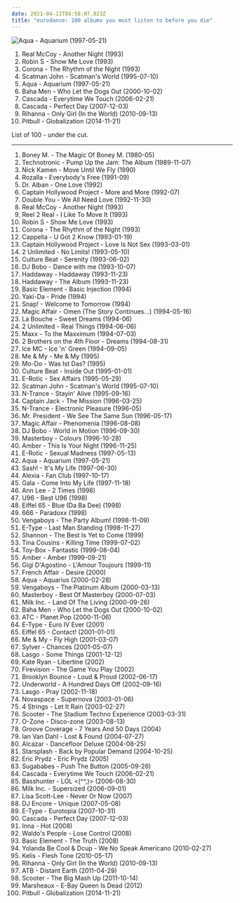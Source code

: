 ```yaml
---
date: 2021-04-11T04:58:07.023Z
title: "eurodance: 100 albums you must listen to before you die"
---
```

![Aqua - Aquarium (1997-05-21)](http://coverartarchive.org/release/6faa4168-52d1-4375-8b67-2b143a370a75/2570451062-500.jpg "Aqua - Aquarium (1997-05-21)")
<ol class="albums">
<li data-cover="https://img.discogs.com/d28tpqQucwJ9drJ-Ad8JCNBVpoI=/fit-in/371x600/filters:strip_icc():format(jpeg):mode_rgb():quality(90)/discogs-images/R-1737046-1333832985.jpeg.jpg" data-tags="90s, pop, dance" role="button">Real McCoy - Another Night (1993)</li>
<li data-cover="https://img.discogs.com/iSFCUQpS0bq14_pXSQHE8wAWPsI=/fit-in/320x320/filters:strip_icc():format(jpeg):mode_rgb():quality(90)/discogs-images/R-199092-1160064313.jpeg.jpg" data-tags="eurodance" role="button">Robin S - Show Me Love (1993)</li>
<li data-cover="http://coverartarchive.org/release/0fc72651-d79f-4dd4-91d2-7828c57ebdc9/1000576572-500.jpg" data-tags="eurodance" role="button">Corona - The Rhythm of the Night (1993)</li>
<li data-cover="http://coverartarchive.org/release/191efea3-5ed8-4faf-8f79-bdac547ebaa1/11144299719-500.jpg" data-tags="eurodance" role="button">Scatman John - Scatman's World (1995-07-10)</li>
<li data-cover="http://coverartarchive.org/release/6faa4168-52d1-4375-8b67-2b143a370a75/2570451062-500.jpg" data-tags="dance, pop, eurodance, 90s" role="button">Aqua - Aquarium (1997-05-21)</li>
<li data-cover="http://coverartarchive.org/release/e1eb09f5-090f-4a15-8fa2-a8cf7c16d87d/11878814902-500.jpg" data-tags="eurodance" role="button">Baha Men - Who Let the Dogs Out (2000-10-02)</li>
<li data-cover="http://coverartarchive.org/release/bd693fb6-6fbd-4cbe-9b61-a78f18112910/28388783118-500.jpg" data-tags="dance" role="button">Cascada - Everytime We Touch (2006-02-21)</li>
<li data-cover="http://coverartarchive.org/release/01384d33-152d-4d93-92db-c3d28bebc553/8366882984-500.jpg" data-tags="dance" role="button">Cascada - Perfect Day (2007-12-03)</li>
<li data-cover="http://coverartarchive.org/release/2614fa40-51f9-49a2-8307-1880160009da/22593745203-500.jpg" data-tags="pop, dance-pop" role="button">Rihanna - Only Girl (In the World) (2010-09-13)</li>
<li data-cover="http://coverartarchive.org/release/370c5560-795d-478e-b034-b9f1bb06776d/9274778864-500.jpg" data-tags="pop" role="button">Pitbull - Globalization (2014-11-21)</li>
</ol>
List of 100 - under the cut.
<!-- more -->

_________________

<ol class="albums">
<li data-cover="http://coverartarchive.org/release/9375b3c1-8573-4c02-ae01-8ce10003626e/9089438130-500.jpg" data-tags="pop, easy listening, eurodance, have on vinyl, want-on-vinyl" role="button">
Boney M. - The Magic Of Boney M. (1980-05)
</li>
<li data-cover="http://coverartarchive.org/release/c5cebb29-b2eb-3280-af6b-0576f80a4030/6980862721-500.jpg" data-tags="eurodance" role="button">
Technotronic - Pump Up the Jam: The Album (1989-11-07)
</li>
<li data-cover="https://img.discogs.com/6FsQzhhz2A4-hQBp89F65E5piC4=/fit-in/300x261/filters:strip_icc():format(jpeg):mode_rgb():quality(90)/discogs-images/R-4745813-1374175184-2110.jpeg.jpg" data-tags="eurodance" role="button">
Nick Kamen - Move Until We Fly (1990)
</li>
<li data-cover="http://coverartarchive.org/release/c1938507-11d0-46ff-8aa6-8c5d7568ec73/9699337506-500.jpg" data-tags="dance, house" role="button">
Rozalla - Everybody's Free (1991-09)
</li>
<li data-cover="https://img.discogs.com/ZGY_GtkIsXPpX_vMr2FDO2ORKKU=/fit-in/600x593/filters:strip_icc():format(jpeg):mode_rgb():quality(90)/discogs-images/R-13418522-1553826717-8013.jpeg.jpg" data-tags="eurodance, club dance" role="button">
Dr. Alban - One Love (1992)
</li>
<li data-cover="https://img.discogs.com/ccclWdN_9z2XW_0rTw0Ui9VnoWI=/fit-in/600x596/filters:strip_icc():format(jpeg):mode_rgb():quality(90)/discogs-images/R-208583-1351360362-2268.jpeg.jpg" data-tags="eurodance" role="button">
Captain Hollywood Project - More and More (1992-07)
</li>
<li data-cover="http://coverartarchive.org/release/4443909a-3cf7-4ea7-b4a7-7b39f387f32e/24617626216-500.jpg" data-tags="eurodance" role="button">
Double You - We All Need Love (1992-11-30)
</li>
<li data-cover="https://img.discogs.com/d28tpqQucwJ9drJ-Ad8JCNBVpoI=/fit-in/371x600/filters:strip_icc():format(jpeg):mode_rgb():quality(90)/discogs-images/R-1737046-1333832985.jpeg.jpg" data-tags="90s, pop, dance" role="button">
Real McCoy - Another Night (1993)
</li>
<li data-cover="https://img.discogs.com/46dad272331b770e45c28eea695bf30f59a15b86/images/spacer.gif" data-tags="eurodance" role="button">
Reel 2 Real - I Like To Move It (1993)
</li>
<li data-cover="https://img.discogs.com/iSFCUQpS0bq14_pXSQHE8wAWPsI=/fit-in/320x320/filters:strip_icc():format(jpeg):mode_rgb():quality(90)/discogs-images/R-199092-1160064313.jpeg.jpg" data-tags="eurodance" role="button">
Robin S - Show Me Love (1993)
</li>
<li data-cover="http://coverartarchive.org/release/0fc72651-d79f-4dd4-91d2-7828c57ebdc9/1000576572-500.jpg" data-tags="eurodance" role="button">
Corona - The Rhythm of the Night (1993)
</li>
<li data-cover="http://coverartarchive.org/release/a588291e-b9c5-4d27-a9e4-25d3b1aa38c9/18106242357-500.jpg" data-tags="eurodance" role="button">
Cappella - U Got 2 Know (1993-01-19)
</li>
<li data-cover="https://img.discogs.com/P78YrBTM9Q-PoAB691k7CVGzMQo=/fit-in/600x600/filters:strip_icc():format(jpeg):mode_rgb():quality(90)/discogs-images/R-1494525-1303332793.jpeg.jpg" data-tags="eurodance" role="button">
Captain Hollywood Project - Love Is Not Sex (1993-03-01)
</li>
<li data-cover="http://coverartarchive.org/release/726d406a-a536-4857-8957-baea55085bd0/22415136939-500.jpg" data-tags="eurodance" role="button">
2 Unlimited - No Limits! (1993-05-10)
</li>
<li data-cover="https://img.discogs.com/miufkZLMh3CMK5BpilE2Fsb7csc=/fit-in/500x500/filters:strip_icc():format(jpeg):mode_rgb():quality(90)/discogs-images/R-2890978-1317057513.jpeg.jpg" data-tags="eurodance" role="button">
Culture Beat - Serenity (1993-06-02)
</li>
<li data-cover="https://img.discogs.com/gGpZdgD1C03_AymZqWZgv-kIZDY=/fit-in/600x578/filters:strip_icc():format(jpeg):mode_rgb():quality(90)/discogs-images/R-2040805-1260286672.jpeg.jpg" data-tags="eurodance" role="button">
DJ Bobo - Dance with me (1993-10-07)
</li>
<li data-cover="http://coverartarchive.org/release/0f34641f-a3b0-4f28-a168-397085e54e3f/11660848788-500.jpg" data-tags="dance, eurodance" role="button">
Haddaway - Haddaway (1993-11-23)
</li>
<li data-cover="http://coverartarchive.org/release/3e628ebd-769e-4848-9aa5-5b1bcbe1cc26/28882040167-500.jpg" data-tags="dance" role="button">
Haddaway - The Album (1993-11-23)
</li>
<li data-cover="http://coverartarchive.org/release/9112314a-34cf-4ec7-8c57-d295ef12e052/18100481856-500.jpg" data-tags="eurodance" role="button">
Basic Element - Basic Injection (1994)
</li>
<li data-cover="http://coverartarchive.org/release/784bcc3e-9dc0-4333-b566-586ae1c5ec3c/1899935676-500.jpg" data-tags="swedish, scandinavian, retro, eurodance, sweden, zweden, noord-europa, zweeds, my mp3" role="button">
Yaki-Da - Pride (1994)
</li>
<li data-cover="http://coverartarchive.org/release/4b2d08c6-d0fb-489d-8f8a-807245398884/21095361893-500.jpg" data-tags="house, eurodance" role="button">
Snap! - Welcome to Tomorrow (1994)
</li>
<li data-cover="http://coverartarchive.org/release/5e7860b0-0de2-49b7-96f7-b69e20d24a02/8380041219-500.jpg" data-tags="eurodance" role="button">
Magic Affair - Omen (The Story Continues...) (1994-05-16)
</li>
<li data-cover="https://img.discogs.com/PV1iQieh0p53FdHTOg-hZWcVsgc=/fit-in/600x600/filters:strip_icc():format(jpeg):mode_rgb():quality(90)/discogs-images/R-314595-1428162523-2583.jpeg.jpg" data-tags="eurodance, 90s" role="button">
La Bouche - Sweet Dreams (1994-06)
</li>
<li data-cover="http://coverartarchive.org/release/1b53a0c3-fd87-49de-8148-289934160e5c/10101740213-500.jpg" data-tags="eurodance" role="button">
2 Unlimited - Real Things (1994-06-06)
</li>
<li data-cover="https://img.discogs.com/0--KbNIwLHH5nPfxZoBDjYqW_cA=/fit-in/600x600/filters:strip_icc():format(jpeg):mode_rgb():quality(90)/discogs-images/R-161154-1363497455-9013.jpeg.jpg" data-tags="eurodance" role="button">
Maxx - To the Maxximum (1994-07-03)
</li>
<li data-cover="http://coverartarchive.org/release/19f5f68e-94d8-4e50-baf3-7afcb077cb65/6674001458-500.jpg" data-tags="eurodance" role="button">
2 Brothers on the 4th Floor - Dreams (1994-08-31)
</li>
<li data-cover="http://coverartarchive.org/release/3967e6e8-a1ae-4b60-92a9-125d36a1dcb6/7355576073-500.jpg" data-tags="90s, eurodance, dance music, dance 90s, euro 90s" role="button">
Ice MC - Ice 'n' Green (1994-09-05)
</li>
<li data-cover="http://coverartarchive.org/release/6a2017ed-9393-4235-8df0-18e23a09fbde/14406738239-500.jpg" data-tags="dance, 90s" role="button">
Me & My - Me & My (1995)
</li>
<li data-cover="http://coverartarchive.org/release/1abf1e7e-3d9c-42cf-940e-11b05f57a739/1573772968-500.jpg" data-tags="eurodance" role="button">
Mo-Do - Was Ist Das? (1995)
</li>
<li data-cover="https://img.discogs.com/hw6MVcnl78RqszSL4uLctwx_JxE=/fit-in/600x514/filters:strip_icc():format(jpeg):mode_rgb():quality(90)/discogs-images/R-50930-1414879430-9515.jpeg.jpg" data-tags="eurodance" role="button">
Culture Beat - Inside Out (1995-01-01)
</li>
<li data-cover="http://coverartarchive.org/release/4cb89bdd-5d91-49b8-ab2d-abc643329f30/1966562832-500.jpg" data-tags="eurodance" role="button">
E-Rotic - Sex Affairs (1995-05-29)
</li>
<li data-cover="http://coverartarchive.org/release/191efea3-5ed8-4faf-8f79-bdac547ebaa1/11144299719-500.jpg" data-tags="eurodance" role="button">
Scatman John - Scatman's World (1995-07-10)
</li>
<li data-cover="http://coverartarchive.org/release/1f004355-1b02-424f-a7dc-da14d67aa4df/6421772782-500.jpg" data-tags="disco, trance, electronic, electronica, pop, dance, techno, house, 90s, eurodance, eurotrance, club-dance, dream dance, wanttohearagain" role="button">
N-Trance - Stayin' Alive (1995-09-16)
</li>
<li data-cover="http://coverartarchive.org/release/a89276b7-da33-4ce8-993b-165784bc0095/8160789545-500.jpg" data-tags="eurodance" role="button">
Captain Jack - The Mission (1996-03-25)
</li>
<li data-cover="https://img.discogs.com/CPCt4OOj_KmUY5_qteppdXQQuFk=/fit-in/600x598/filters:strip_icc():format(jpeg):mode_rgb():quality(90)/discogs-images/R-393597-1484439237-1551.jpeg.jpg" data-tags="electronic, pop, 80s, dance, house" role="button">
N-Trance - Electronic Pleasure (1996-05)
</li>
<li data-cover="http://coverartarchive.org/release/20c919be-40a7-4f86-849c-c0ddb924e26e/26887441553-500.jpg" data-tags="eurodance" role="button">
Mr. President - We See The Same Sun (1996-05-17)
</li>
<li data-cover="https://img.discogs.com/rO27RHRs-NhKOyJwI7V7dXKv_eM=/fit-in/600x585/filters:strip_icc():format(jpeg):mode_rgb():quality(90)/discogs-images/R-1673385-1330735055.jpeg.jpg" data-tags="eurodance" role="button">
Magic Affair - Phenomenia (1996-08-08)
</li>
<li data-cover="http://coverartarchive.org/release/3a815f57-e843-4d06-a64f-21693a0d12a3/27344225269-500.jpg" data-tags="eurodance" role="button">
DJ Bobo - World in Motion (1996-09-30)
</li>
<li data-cover="http://coverartarchive.org/release/5c84e934-6b8b-456d-97c2-b4257a2f9dad/23434973416-500.jpg" data-tags="eurodance" role="button">
Masterboy - Colours (1996-10-28)
</li>
<li data-cover="https://img.discogs.com/k03cNdgHOXVMAorD3ex3Sm_mqjg=/fit-in/600x600/filters:strip_icc():format(jpeg):mode_rgb():quality(90)/discogs-images/R-3863585-1347301954-3216.jpeg.jpg" data-tags="pop" role="button">
Amber - This Is Your Night (1996-11-25)
</li>
<li data-cover="https://img.discogs.com/8jaTNGy-vkkYpDChAVAthPRrXeU=/fit-in/600x591/filters:strip_icc():format(jpeg):mode_rgb():quality(90)/discogs-images/R-1294620-1493726434-2561.jpeg.jpg" data-tags="eurodance" role="button">
E-Rotic - Sexual Madness (1997-05-13)
</li>
<li data-cover="http://coverartarchive.org/release/6faa4168-52d1-4375-8b67-2b143a370a75/2570451062-500.jpg" data-tags="dance, pop, eurodance, 90s" role="button">
Aqua - Aquarium (1997-05-21)
</li>
<li data-cover="https://img.discogs.com/46dad272331b770e45c28eea695bf30f59a15b86/images/spacer.gif" data-tags="trance" role="button">
Sash! - It's My Life (1997-06-30)
</li>
<li data-cover="http://coverartarchive.org/release/3e0bdb40-7293-4b87-8a74-d047be479b42/6703719352-500.jpg" data-tags="dance, 90s, eurodance" role="button">
Alexia - Fan Club (1997-10-17)
</li>
<li data-cover="https://img.discogs.com/1D7NA1T1aKWHxFEVyUeUZydWUTE=/fit-in/450x450/filters:strip_icc():format(jpeg):mode_rgb():quality(90)/discogs-images/R-139570-1218256443.jpeg.jpg" data-tags="eurodance" role="button">
Gala - Come Into My Life (1997-11-18)
</li>
<li data-cover="https://img.discogs.com/Nhp9vR2PFEno3Vi-SlDvzsvmw8o=/fit-in/600x600/filters:strip_icc():format(jpeg):mode_rgb():quality(90)/discogs-images/R-635545-1556575726-3668.jpeg.jpg" data-tags="electronic, pop, british, female vocalists, dance, eurodance" role="button">
Ann Lee - 2 Times (1998)
</li>
<li data-cover="http://coverartarchive.org/release/1b63e1da-d2a4-4d66-a925-4b37eefce63a/25880069052-500.jpg" data-tags="u96, dance, techno" role="button">
U96 - Best U96 (1998)
</li>
<li data-cover="http://coverartarchive.org/release/096f5d5a-8ae2-4956-a503-5bf849c8fc80/27411662462-500.jpg" data-tags="racist country, blue da ba dee blue ice pop radio edit" role="button">
Eiffel 65 - Blue (Da Ba Dee) (1998)
</li>
<li data-cover="https://img.discogs.com/fhyZgl7Dw6zBYC-UcCFtGN3ZkH4=/fit-in/560x560/filters:strip_icc():format(jpeg):mode_rgb():quality(90)/discogs-images/R-166300-1418833529-7618.jpeg.jpg" data-tags="dance, 90s, eurodance, hard dance, not techno, teinifiilis, 666 paradox" role="button">
666 - Paradoxx (1998)
</li>
<li data-cover="https://img.discogs.com/vvBDMD0D5jl2l9w4s4M6skNLBls=/fit-in/600x598/filters:strip_icc():format(jpeg):mode_rgb():quality(90)/discogs-images/R-1381858-1295353918.jpeg.jpg" data-tags="eurodance" role="button">
Vengaboys - The Party Album! (1998-11-09)
</li>
<li data-cover="http://coverartarchive.org/release/0da3bc20-b24c-4851-aab7-3a57c1bd8646/26040115698-500.jpg" data-tags="eurodance, 90s" role="button">
E-Type - Last Man Standing (1998-11-27)
</li>
<li data-cover="https://img.discogs.com/r7BoauyxlhBHSHRQGSaKt9ICTy4=/fit-in/600x597/filters:strip_icc():format(jpeg):mode_rgb():quality(90)/discogs-images/R-1467749-1614619800-9578.jpeg.jpg" data-tags="freestyle" role="button">
Shannon - The Best Is Yet to Come (1999)
</li>
<li data-cover="http://coverartarchive.org/release/977fff9d-d6c2-325d-bb96-4bc9facccacd/12429143366-500.jpg" data-tags="trance, dance, breathless" role="button">
Tina Cousins - Killing Time (1999-07-02)
</li>
<li data-cover="http://coverartarchive.org/release/61aee67d-b676-47b5-a78c-877efb214a0e/21469582168-500.jpg" data-tags="pop, dance, eenie meenie miney mo, super-duper-man, the sailor-song" role="button">
Toy-Box - Fantastic (1999-08-04)
</li>
<li data-cover="https://img.discogs.com/_lgzgLZX-6Eus78dBrt0h-_g19w=/fit-in/600x659/filters:strip_icc():format(jpeg):mode_rgb():quality(90)/discogs-images/R-1357250-1538833078-2334.jpeg.jpg" data-tags="pop, female vocalists, dance-pop, adult contemporary, house, eurodance, love songs, freestyle, classic freestyle" role="button">
Amber - Amber (1999-09-21)
</li>
<li data-cover="https://img.discogs.com/0_m4ixcsoOpgSqkH34X50B1TOmI=/fit-in/585x529/filters:strip_icc():format(jpeg):mode_rgb():quality(90)/discogs-images/R-1667969-1235686287.jpeg.jpg" data-tags="eurodance, house, italo dance" role="button">
Gigi D'Agostino - L'Amour Toujours (1999-11)
</li>
<li data-cover="http://coverartarchive.org/release/d964b409-e92f-3fd0-a164-b1b85d364225/15999378029-500.jpg" data-tags="eurodance" role="button">
French Affair - Desire (2000)
</li>
<li data-cover="http://coverartarchive.org/release/785b406d-fc4c-4323-861d-fb973d652fa3/19545063480-500.jpg" data-tags="pop, dance" role="button">
Aqua - Aquarius (2000-02-28)
</li>
<li data-cover="http://coverartarchive.org/release/3082ab69-698d-4159-b872-5785da2e91da/8265303126-500.jpg" data-tags="electronic, electronica, dance, dutch, eurodance, 00s, europop, crazy shadow best dance of all time, new mellenia dance" role="button">
Vengaboys - The Platinum Album (2000-03-13)
</li>
<li data-cover="http://coverartarchive.org/release/2d84890f-7d23-4b41-ac74-9cbe3aed9d15/18099509034-500.jpg" data-tags="eurodance" role="button">
Masterboy - Best Of Masterboy (2000-07-03)
</li>
<li data-cover="http://coverartarchive.org/release/744ac0f8-de89-410e-ab43-bf4228e63569/11438358332-500.jpg" data-tags="eurodance, vocal techno" role="button">
Milk Inc. - Land Of The Living (2000-09-26)
</li>
<li data-cover="http://coverartarchive.org/release/e1eb09f5-090f-4a15-8fa2-a8cf7c16d87d/11878814902-500.jpg" data-tags="eurodance" role="button">
Baha Men - Who Let the Dogs Out (2000-10-02)
</li>
<li data-cover="http://coverartarchive.org/release/48fdbc8f-394f-44b6-9ca6-c56cd51b3ba6/11386105952-500.jpg" data-tags="pop" role="button">
ATC - Planet Pop (2000-11-06)
</li>
<li data-cover="http://coverartarchive.org/release/7af89464-ae60-495c-bfae-07d9be22d84a/23102202065-500.jpg" data-tags="eurodance, life feat nana, e type" role="button">
E-Type - Euro IV Ever (2001)
</li>
<li data-cover="https://img.discogs.com/IKDvRB8b4sT-Vdw2fBEvisFSsso=/fit-in/600x592/filters:strip_icc():format(jpeg):mode_rgb():quality(90)/discogs-images/R-149846-1507120603-3682.jpeg.jpg" data-tags="dance, eurodance, 2000s" role="button">
Eiffel 65 - Contact! (2001-01-01)
</li>
<li data-cover="http://coverartarchive.org/release/39766a40-8133-4139-82ec-d64c161ece58/14519487295-500.jpg" data-tags="dance" role="button">
Me & My - Fly High (2001-03-07)
</li>
<li data-cover="http://coverartarchive.org/release/dd5f83f2-fd01-4fc8-9fc6-e8620bc6cd53/8844514503-500.jpg" data-tags="dance, trance" role="button">
Sylver - Chances (2001-05-07)
</li>
<li data-cover="http://coverartarchive.org/release/20ca4a82-abb1-48c4-8c7a-170e7511ff92/2748922226-500.jpg" data-tags="dance, trance" role="button">
Lasgo - Some Things (2001-12-12)
</li>
<li data-cover="https://img.discogs.com/jdhe2pr-HGSBMoSVPcqe69fLV_A=/fit-in/600x529/filters:strip_icc():format(jpeg):mode_rgb():quality(90)/discogs-images/R-702017-1501494507-6575.jpeg.jpg" data-tags="eurodance" role="button">
Kate Ryan - Libertine (2002)
</li>
<li data-cover="https://img.discogs.com/NF0qEOBczNbT9bG7zi0H_8f-OUo=/fit-in/57x50/filters:strip_icc():format(jpeg):mode_rgb():quality(90)/discogs-images/R-56569-001.gif.jpg" data-tags="pop, dance, finnish, eurodance" role="button">
Firevision - The Game You Play (2002)
</li>
<li data-cover="https://img.discogs.com/NtjBFZKRAcrn6Y2iiut2yxGIIhY=/fit-in/400x335/filters:strip_icc():format(jpeg):mode_rgb():quality(90)/discogs-images/R-1435438-1314018100.jpeg.jpg" data-tags="eurodance, go brooklyn" role="button">
Brooklyn Bounce - Loud & Proud (2002-06-17)
</li>
<li data-cover="http://coverartarchive.org/release/7c35ff51-e81a-4ccc-888f-9b27c5f558f0/1630166366-500.jpg" data-tags="electronic, techno" role="button">
Underworld - A Hundred Days Off (2002-09-16)
</li>
<li data-cover="https://img.discogs.com/eEStnMkoTa4WzoaKQfSe0agLRPI=/fit-in/600x604/filters:strip_icc():format(jpeg):mode_rgb():quality(90)/discogs-images/R-96571-1604109777-6962.jpeg.jpg" data-tags="eurodance" role="button">
Lasgo - Pray (2002-11-18)
</li>
<li data-cover="http://coverartarchive.org/release/2cf3cff7-c967-49c3-a200-2c27c60cca16/12748504052-500.jpg" data-tags="trance, dance" role="button">
Novaspace - Supernova (2003-01-06)
</li>
<li data-cover="https://img.discogs.com/ZNYuPJHh4HctkxSkoq-WqPFPmWo=/fit-in/600x593/filters:strip_icc():format(jpeg):mode_rgb():quality(90)/discogs-images/R-173512-1453023603-5171.jpeg.jpg" data-tags="techno" role="button">
4 Strings - Let It Rain (2003-02-27)
</li>
<li data-cover="https://img.discogs.com/dYA8iHe_Huc5awOwYkgCtQ5aN1g=/fit-in/600x593/filters:strip_icc():format(jpeg):mode_rgb():quality(90)/discogs-images/R-136949-1515841853-9853.jpeg.jpg" data-tags="techno" role="button">
Scooter - The Stadium Techno Experience (2003-03-31)
</li>
<li data-cover="http://coverartarchive.org/release/e3dcd87e-37ce-4b68-a80c-c066673a786a/4194036386-500.jpg" data-tags="pop, dance" role="button">
O-Zone - Disco-zone (2003-08-13)
</li>
<li data-cover="http://coverartarchive.org/release/7ebf5816-7084-464b-886a-8e405fe3083a/5438022732-500.jpg" data-tags="groove coverage" role="button">
Groove Coverage - 7 Years And 50 Days (2004)
</li>
<li data-cover="https://img.discogs.com/nDM7gUNJN_y_K-yKkMrUxZASk9c=/fit-in/586x588/filters:strip_icc():format(jpeg):mode_rgb():quality(90)/discogs-images/R-1193289-1199743792.jpeg.jpg" data-tags="electronic" role="button">
Ian Van Dahl - Lost & Found (2004-07-27)
</li>
<li data-cover="http://coverartarchive.org/release/2634f515-4c62-49eb-8706-c37b39b6b7a6/23256920575-500.jpg" data-tags="disco" role="button">
Alcazar - Dancefloor Deluxe (2004-08-25)
</li>
<li data-cover="https://img.discogs.com/KC2aTF_94S7Ib1hBcyUQknZvPOE=/fit-in/600x590/filters:strip_icc():format(jpeg):mode_rgb():quality(90)/discogs-images/R-342351-1540661611-6081.jpeg.jpg" data-tags="trance, dance, techno, eurodance, happy hardcore, happy dance" role="button">
Starsplash - Back by Popular Demand (2004-10-25)
</li>
<li data-cover="http://coverartarchive.org/release/29d5ee18-17ba-4eac-9080-cd1d3bb0ffc6/4640374883-500.jpg" data-tags="dance, house" role="button">
Eric Prydz - Eric Prydz (2005)
</li>
<li data-cover="https://img.discogs.com/6u6dwF6gSdfhexjqAtHrV4Nuicc=/fit-in/600x527/filters:strip_icc():format(jpeg):mode_rgb():quality(90)/discogs-images/R-582690-1295690351.jpeg.jpg" data-tags="pop, dance, eurodance, pinoy" role="button">
Sugababes - Push The Button (2005-09-26)
</li>
<li data-cover="http://coverartarchive.org/release/bd693fb6-6fbd-4cbe-9b61-a78f18112910/28388783118-500.jpg" data-tags="dance" role="button">
Cascada - Everytime We Touch (2006-02-21)
</li>
<li data-cover="http://coverartarchive.org/release/9db99a93-9326-4caf-8793-6464418fe114/15206166626-500.jpg" data-tags="dance" role="button">
Basshunter - LOL <(^^,)> (2006-08-30)
</li>
<li data-cover="https://img.discogs.com/vXogQiJ0-l3McOqRTp4p5WCBvNI=/fit-in/368x367/filters:strip_icc():format(jpeg):mode_rgb():quality(90)/discogs-images/R-2138077-1266076816.jpeg.jpg" data-tags="eurodance, eurotrance, my own albums" role="button">
Milk Inc. - Supersized (2006-09-01)
</li>
<li data-cover="https://img.discogs.com/xI_dtY9BuYAtrzYjgL_1KmIO2nQ=/fit-in/600x598/filters:strip_icc():format(jpeg):mode_rgb():quality(90)/discogs-images/R-1633790-1251665496.jpeg.jpg" data-tags="disco, pop, british, dance, eurodance, 00s, europop" role="button">
Lisa Scott-Lee - Never Or Now (2007)
</li>
<li data-cover="https://img.discogs.com/ThcwaK376HyObFbrNxShIYkoGpA=/fit-in/600x600/filters:strip_icc():format(jpeg):mode_rgb():quality(90)/discogs-images/R-977007-1179943102.jpeg.jpg" data-tags="eurodance" role="button">
DJ Encore - Unique (2007-05-08)
</li>
<li data-cover="http://coverartarchive.org/release/730945b4-3d77-4bc6-8cc4-99092e8e1eea/8188012666-500.jpg" data-tags="eurodance" role="button">
E-Type - Eurotopia (2007-10-31)
</li>
<li data-cover="http://coverartarchive.org/release/01384d33-152d-4d93-92db-c3d28bebc553/8366882984-500.jpg" data-tags="dance" role="button">
Cascada - Perfect Day (2007-12-03)
</li>
<li data-cover="https://img.discogs.com/4_84IG9Pi_SxIUxhhBgojrsPrqg=/fit-in/593x538/filters:strip_icc():format(jpeg):mode_rgb():quality(90)/discogs-images/R-2109879-1292153200.jpeg.jpg" data-tags="dance, inna hot" role="button">
Inna - Hot (2008)
</li>
<li data-cover="https://img.discogs.com/fe-JlWogcccXbyX20AaH2YTEUE8=/fit-in/600x457/filters:strip_icc():format(jpeg):mode_rgb():quality(90)/discogs-images/R-1715306-1238772561.jpeg.jpg" data-tags="dance, eurodance, europop, eurovision 2009, mike andrews sex" role="button">
Waldo's People - Lose Control (2008)
</li>
<li data-cover="https://img.discogs.com/YXNvyytWt8f8QxJ81_mCU5SJlsw=/fit-in/596x600/filters:strip_icc():format(jpeg):mode_rgb():quality(90)/discogs-images/R-1868337-1289218002.jpeg.jpg" data-tags="eurodance" role="button">
Basic Element - The Truth (2008)
</li>
<li data-cover="http://coverartarchive.org/release/75cc7390-a1e9-4609-aa75-5917b353c237/9438908387-500.jpg" data-tags="house, boogie" role="button">
Yolanda Be Cool & Dcup - We No Speak Americano (2010-02-27)
</li>
<li data-cover="http://coverartarchive.org/release/6c2fa6d9-edf3-43d9-a695-6710f3f89e0f/2267907104-500.jpg" data-tags="electronic, dance" role="button">
Kelis - Flesh Tone (2010-05-17)
</li>
<li data-cover="http://coverartarchive.org/release/2614fa40-51f9-49a2-8307-1880160009da/22593745203-500.jpg" data-tags="pop, dance-pop" role="button">
Rihanna - Only Girl (In the World) (2010-09-13)
</li>
<li data-cover="http://coverartarchive.org/release/bf7d92bd-310f-4603-8dc8-9fb059743f6f/7452826439-500.jpg" data-tags="electronic, electronica, dance, progressive trance, vocal trance, eurodance, atb, new age trance, new age fusion, new age aesthetics, new age collection, new age electronica, trance new age, upbeat new age, new age electronic, dance new age, new age party music, new age groovin, new age trance artists, new age trance music" role="button">
ATB - Distant Earth (2011-04-29)
</li>
<li data-cover="https://img.discogs.com/eYIX7NgPApXv1XcMCmrJJP6jm7I=/fit-in/600x619/filters:strip_icc():format(jpeg):mode_rgb():quality(90)/discogs-images/R-7362515-1439830986-3810.jpeg.jpg" data-tags="trance, electronic, pop, hardcore, dubstep, dance, techno, house, rave, eurodance, scooter, edm, hardstyle" role="button">
Scooter - The Big Mash Up (2011-10-14)
</li>
<li data-cover="https://img.discogs.com/m-hJdN0j0ENG44NF64-XOwF4rDE=/fit-in/500x500/filters:strip_icc():format(jpeg):mode_rgb():quality(90)/discogs-images/R-7688748-1446770663-9600.jpeg.jpg" data-tags="synthpop, eurodance, 10s, outtakes, 21st century, 010s" role="button">
Marsheaux - E-Bay Queen Is Dead (2012)
</li>
<li data-cover="http://coverartarchive.org/release/370c5560-795d-478e-b034-b9f1bb06776d/9274778864-500.jpg" data-tags="pop" role="button">
Pitbull - Globalization (2014-11-21)
</li>
</ol>